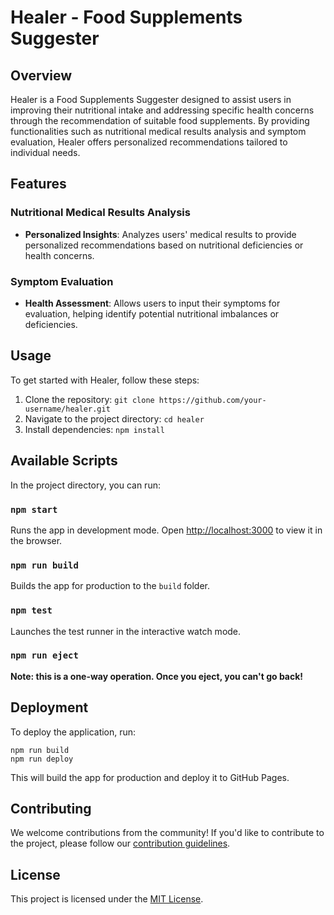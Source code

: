 # Healer - Food Supplements Suggester

## Overview

Healer is a Food Supplements Suggester designed to assist users in improving their nutritional intake and addressing specific health concerns through the recommendation of suitable food supplements. By providing functionalities such as nutritional medical results analysis and symptom evaluation, Healer offers personalized recommendations tailored to individual needs.

## Features

### Nutritional Medical Results Analysis

- **Personalized Insights**: Analyzes users' medical results to provide personalized recommendations based on nutritional deficiencies or health concerns.

### Symptom Evaluation

- **Health Assessment**: Allows users to input their symptoms for evaluation, helping identify potential nutritional imbalances or deficiencies.

## Usage

To get started with Healer, follow these steps:

1. Clone the repository: `git clone https://github.com/your-username/healer.git`
2. Navigate to the project directory: `cd healer`
3. Install dependencies: `npm install`

## Available Scripts

In the project directory, you can run:

### `npm start`

Runs the app in development mode.
Open [http://localhost:3000](http://localhost:3000) to view it in the browser.

### `npm run build`

Builds the app for production to the `build` folder.

### `npm test`

Launches the test runner in the interactive watch mode.

### `npm run eject`

**Note: this is a one-way operation. Once you eject, you can't go back!**

## Deployment

To deploy the application, run:

```
npm run build
npm run deploy
```

This will build the app for production and deploy it to GitHub Pages.

## Contributing

We welcome contributions from the community! If you'd like to contribute to the project, please follow our [contribution guidelines](CONTRIBUTING.md).

## License

This project is licensed under the [MIT License](LICENSE).
